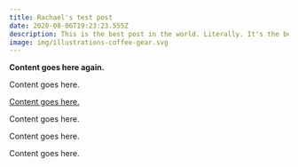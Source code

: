 ```yaml
---
title: Rachael's test post
date: 2020-08-06T19:23:23.555Z
description: This is the best post in the world. Literally. It's the best. It's also a test.
image: img/illustrations-coffee-gear.svg
---
```

**Content goes here again.**

Content goes here.

[Content goes here.](https://dataclay.com)

Content goes here.

Content goes here.

Content goes here.